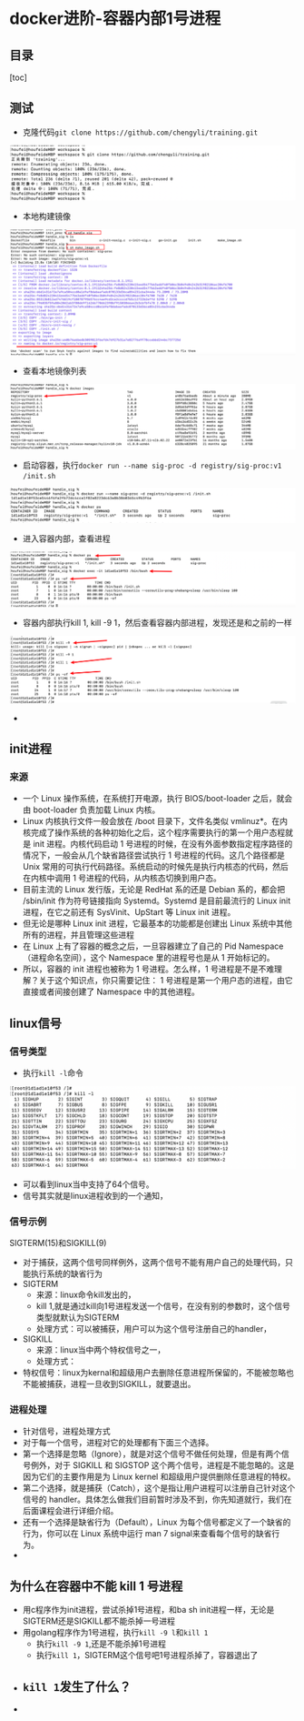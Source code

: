 # docker进阶-容器内部1号进程

## 目录

[toc]

## 测试

- 克隆代码`git clone https://github.com/chengyli/training.git`

![image-20220715001445727](./images/image-20220715001445727.png)

- 本地构建镜像

![image-20220715001513011](./images/image-20220715001513011.png)

- 查看本地镜像列表

![image-20220715001547613](./images/image-20220715001547613.png)

- 启动容器，执行`docker run --name sig-proc -d registry/sig-proc:v1 /init.sh`

![image-20220715001638063](./images/image-20220715001638063.png)

- 进入容器内部，查看进程

![image-20220715001725851](./images/image-20220715001725851.png)

- 容器内部执行kill 1,  kill -9 1，然后查看容器内部进程，发现还是和之前的一样

![image-20220715001814985](./images/image-20220715001814985.png)

- 



## init进程

### 来源

- 一个 Linux 操作系统，在系统打开电源，执行 BIOS/boot-loader 之后，就会由 boot-loader 负责加载 Linux 内核。
- Linux 内核执行文件一般会放在 /boot 目录下，文件名类似 vmlinuz*。在内核完成了操作系统的各种初始化之后，这个程序需要执行的第一个用户态程就是 init 进程。内核代码启动 1 号进程的时候，在没有外面参数指定程序路径的情况下，一般会从几个缺省路径尝试执行 1 号进程的代码。这几个路径都是 Unix 常用的可执行代码路径。系统启动的时候先是执行内核态的代码，然后在内核中调用 1 号进程的代码，从内核态切换到用户态。
- 目前主流的 Linux 发行版，无论是 RedHat 系的还是 Debian 系的，都会把 /sbin/init 作为符号链接指向 Systemd。Systemd 是目前最流行的 Linux init 进程，在它之前还有 SysVinit、UpStart 等 Linux init 进程。
- 但无论是哪种 Linux init 进程，它最基本的功能都是创建出 Linux 系统中其他所有的进程，并且管理这些进程
- 在 Linux 上有了容器的概念之后，一旦容器建立了自己的 Pid Namespace（进程命名空间），这个 Namespace 里的进程号也是从 1 开始标记的。
- 所以，容器的 init 进程也被称为 1 号进程。怎么样，1 号进程是不是不难理解？关于这个知识点，你只需要记住： 1 号进程是第一个用户态的进程，由它直接或者间接创建了 Namespace 中的其他进程。



## linux信号

### 信号类型

- 执行`kill -l`命令

![image-20220715002207570](./images/image-20220715002207570.png)

- 可以看到linux当中支持了64个信号。
- 信号其实就是linux进程收到的一个通知，

### 信号示例

SIGTERM(15)和SIGKILL(9)

- 对于捕获，这两个信号同样例外，这两个信号不能有用户自己的处理代码，只能执行系统的缺省行为
- SIGTERM
  - 来源：linux命令kill发出的，
  - kill 1,就是通过kill向1号进程发送一个信号，在没有别的参数时，这个信号类型就默认为SIGTERM
  - 处理方式：可以被捕获，用户可以为这个信号注册自己的handler，
- SIGKILL
  - 来源：linux当中两个特权信号之一，
  - 处理方式：
- 特权信号：linux为kernal和超级用户去删除任意进程所保留的，不能被忽略也不能被捕获，进程一旦收到SIGKILL，就要退出。

### 进程处理

- 针对信号，进程处理方式
- 对于每一个信号，进程对它的处理都有下面三个选择。
- 第一个选择是忽略（Ignore），就是对这个信号不做任何处理，但是有两个信号例外，对于 SIGKILL 和 SIGSTOP 这个两个信号，进程是不能忽略的。这是因为它们的主要作用是为 Linux kernel 和超级用户提供删除任意进程的特权。
- 第二个选择，就是捕获（Catch），这个是指让用户进程可以注册自己针对这个信号的 handler。具体怎么做我们目前暂时涉及不到，你先知道就行，我们在后面课程会进行详细介绍。
- 还有一个选择是缺省行为（Default），Linux 为每个信号都定义了一个缺省的行为，你可以在 Linux 系统中运行 man 7 signal来查看每个信号的缺省行为。
- 

## 为什么在容器中不能 kill 1 号进程

- 用c程序作为init进程，尝试杀掉1号进程，和ba sh init进程一样，无论是SIGTERM还是SIGKILL都不能杀掉一号进程
- 用golang程序作为1号进程，执行`kill -9 l`和`kill 1`
  - 执行`kill -9 1`,还是不能杀掉1号进程
  - 执行`kill 1`，SIGTERM这个信号吧1号进程杀掉了，容器退出了
- `kill 1`发生了什么？
  - 
- 





































